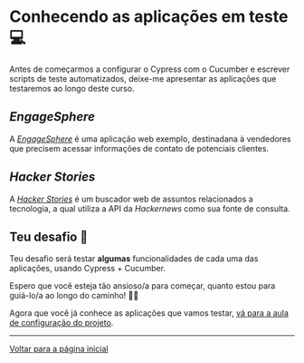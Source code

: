 # Conhecendo as aplicações em teste 💻

Antes de começarmos a configurar o Cypress com o Cucumber e escrever scripts de teste automatizados, deixe-me apresentar as aplicações que testaremos ao longo deste curso.

## _EngageSphere_

A [_EngageSphere_](https://engage-sphere.vercel.app/) é uma aplicação web exemplo, destinadana à vendedores que precisem acessar informações de contato de potenciais clientes.

## _Hacker Stories_

A [_Hacker Stories_](https://wlsf82-hacker-stories.web.app/) é um buscador web de assuntos relacionados a tecnologia, a qual utiliza a API da _Hackernews_ como sua fonte de consulta.

## Teu desafio 🎯

Teu desafio será testar **algumas** funcionalidades de cada uma das aplicações, usando Cypress + Cucumber.

Espero que você esteja tão ansioso/a para começar, quanto estou para guiá-lo/a ao longo do caminho! 🧑‍🏫

Agora que você já conhece as aplicações que vamos testar, [vá para a aula de configuração do projeto](./0.md).

___

[Voltar para a página inicial](../README.md)
